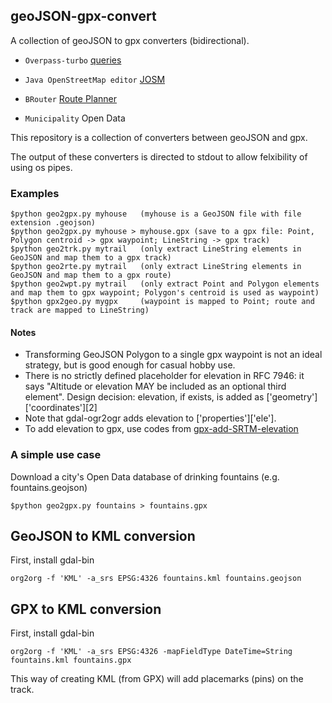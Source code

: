 ## geoJSON-gpx-convert
A collection of geoJSON to gpx converters (bidirectional).

- `Overpass-turbo` [queries](https://overpass-turbo.eu/)

- `Java OpenStreetMap editor` [JOSM](https://josm.openstreetmap.de)

- `BRouter` [Route Planner](https://brouter.de/brouter-web)
 
- `Municipality` Open Data

This repository is a collection of converters between geoJSON and gpx.

The output of these converters is directed to stdout to allow felxibility of using os pipes.

### Examples
```
$python geo2gpx.py myhouse   (myhouse is a GeoJSON file with file extension .geojson)
$python geo2gpx.py myhouse > myhouse.gpx (save to a gpx file: Point, Polygon centroid -> gpx waypoint; LineString -> gpx track)
$python geo2trk.py mytrail   (only extract LineString elements in GeoJSON and map them to a gpx track)
$python geo2rte.py mytrail   (only extract LineString elements in GeoJSON and map them to a gpx route)
$python geo2wpt.py mytrail   (only extract Point and Polygon elements and map them to gpx waypoint; Polygon's centroid is used as waypoint)
$python gpx2geo.py mygpx     (waypoint is mapped to Point; route and track are mapped to LineString)
```
#### Notes
- Transforming GeoJSON Polygon to a single gpx waypoint is not an ideal strategy, but is good enough for casual hobby use.
- There is no strictly defined placeholder for elevation in RFC 7946: it says "Altitude or elevation MAY be included as an optional third
   element". Design decision: elevation, if exists, is added as ['geometry']['coordinates'][2] 
- Note that gdal-ogr2ogr adds elevation to ['properties']['ele']. 
- To add elevation to gpx, use codes from [gpx-add-SRTM-elevation](https://github.com/nicholas-fong/gpx-add-SRTM-elevation)

### A simple use case
Download a city's Open Data database of drinking fountains (e.g. fountains.geojson)
```
$python geo2gpx.py fountains > fountains.gpx
```
## GeoJSON to KML conversion
First, install gdal-bin
```
org2org -f 'KML' -a_srs EPSG:4326 fountains.kml fountains.geojson
```
## GPX to KML conversion
First, install gdal-bin
```
org2org -f 'KML' -a_srs EPSG:4326 -mapFieldType DateTime=String fountains.kml fountains.gpx
```
This way of creating KML (from GPX) will add placemarks (pins) on the track.
